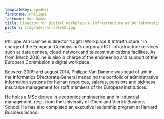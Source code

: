 ```yaml
---
templateKey: speaker
firstname: Philippe
lastname: Van Damme
title: Director for Digital Workplace & Infrastructure at DG Informatics
picture: /img/adel-al-saleh2.jpg
---
```

Philippe Van Damme is director "Digital Workplace & Infrastructure " in charge of the European Commission's corporate ICT infrastructure services such as data centres, cloud, network and telecommunications facilities. As from March 2016, he is also in charge of the engineering and support of the European Commission's digital workplace.

Between 2009 and august 2014, Philippe Van Damme was head of unit in the Informatics Directorate-General managing the portfolio of administrative information systems for human resources, salaries, pensions and sickness insurance management for staff members of the European institutions.

He holds a MSc degree in electronics engineering and in industrial management, resp. from the University of Ghent and Vlerick Business School. He has also completed an executive leadership program at Harvard Business School.
